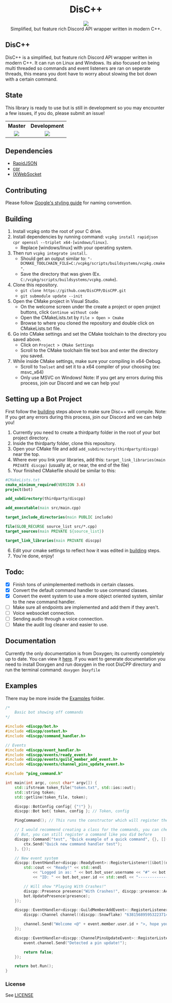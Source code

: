 <h1 align="center">DisC++</h1>

<p align="center">
<a href="https://discord.gg/reQbbtc"><img src="https://discord.com/api/guilds/699405108982579300/widget.png?style=shield"></a>
<br>
Simplified, but feature rich Discord API wrapper written in modern C++.
</p>

## DisC++
DisC++ is a simplified, but feature rich Discord API wrapper written in modern C++. It can run on Linux and Windows. Its also focused on being multi threaded so commands and event listeners are ran on seperate threads, this means you dont have to worry about slowing the bot down with a certain command.

## State
This library is ready to use but is still in development so you may encounter a few issues, if you do, please submit an issue!

<table align="center">
  <tr>
    <th>Master</th>
    <th>Development</th> 
  </tr>
  <tr>
    <td align="center"><a href="https://dev.azure.com/seanomik/DisCPP/_build">
    <img src="https://dev.azure.com/seanomik/DisCPP/_apis/build/status/DisCPP.DisCPP?branchName=master">
  </a></td>
    <td align="center"><a href="https://dev.azure.com/seanomik/DisCPP/_build">
    <img src="https://dev.azure.com/seanomik/DisCPP/_apis/build/status/DisCPP.DisCPP?branchName=development">
  </a></td>
  </tr>
</table>

## Dependencies
- [RapidJSON](https://github.com/Tencent/rapidjson)
- [cpr](https://github.com/whoshuu/cpr)
- [IXWebSocket](https://github.com/machinezone/IXWebSocket)

## Contributing
Please follow [Google's styling guide](https://google.github.io/styleguide/cppguide.html#Naming) for naming convention.

## Building
1. Install vcpkg onto the root of your C drive.
2. Install dependencies by running command: `vcpkg install rapidjson cpr openssl --triplet x64-[windows/linux]`.
    * Replace [windows/linux] with your operating system.
3. Then run `vcpkg integrate install`.
    * Should get an output similar to: `"-DCMAKE_TOOLCHAIN_FILE=C:/vcpkg/scripts/buildsystems/vcpkg.cmake"`.
    * Save the directory that was given (Ex. `C:/vcpkg/scripts/buildsystems/vcpkg.cmake`).
4. Clone this repository.
    * `git clone https://github.com/DisCPP/DisCPP.git`
    * `git submodule update --init`
5. Open the CMake project in Visual Studio.
    * On the welcome screen under the create a project or open project buttons, click `Continue without code`
    * Open the CMakeLists.txt by `File > Open > Cmake`
    * Browse to where you cloned the repository and double click on CMakeLists.txt file.
6. Go into CMake settings and set the CMake toolchain to the directory you saved above.
    * Click on `Project > CMake Settings`
    * Scroll to the CMake toolchain file text box and enter the directory you saved.
7. While inside CMake settings, make sure your compiling in x64-Debug.
	* Scroll to `Toolset` and set it to a x64 compiler of your choosing (ex: msvc_x64)
	* Only use MSVC on Windows!
Note: If you get any errors during this process, join our Discord and we can help you!
## Setting up a Bot Project
First follow the [building](#Building) steps above to make sure Disc++ will compile.
Note: If you get any errors during this process, join our Discord and we can help you!
1. Currently you need to create a thirdparty folder in the root of your bot project directory.
2. Inside the thirdparty folder, clone this repository.
3. Open your CMake file and add `add_subdirectory(thirdparty/discpp)` near the top.
4. Where ever you link your libraries, add this: `target_link_libraries(main PRIVATE discpp)` (usually at, or near, the end of the file)
5. Your finished CMakefile should be similar to this:
```cmake
#CMakeLists.txt
cmake_minimum_required(VERSION 3.6)
project(bot)

add_subdirectory(thirdparty/discpp)

add_executable(main src/main.cpp)

target_include_directories(main PUBLIC include)

file(GLOB_RECURSE source_list src/*.cpp)
target_sources(main PRIVATE ${source_list})

target_link_libraries(main PRIVATE discpp)
```
6. Edit your cmake settings to reflect how it was edited in [building](#Building) steps.
7. You're done, enjoy!

## Todo:
- [x] Finish tons of unimplemented methods in certain classes.
- [x] Convert the default command handler to use command classes.
- [x] Convert the event system to use a more object oriented system, similar to the new command handler.
- [ ] Make sure all endpoints are implemented and add them if they aren't.
- [ ] Voice websocket connection.
- [ ] Sending audio through a voice connection.
- [ ] Make the audit log cleaner and easier to use.

## Documentation
Currently the only documentation is from Doxygen; its currently completely up to date. You can view it [here](https://discpp.github.io/). If you want to generate documentation you need to install Doxygen and run doxygen in the root DisCPP directory and run the terminal command: ```doxygen Doxyfile```

## Examples
There may be more inside the [Examples](examples) folder.
```cpp
/*
	Basic bot showing off commands
*/

#include <discpp/bot.h>
#include <discpp/context.h>
#include <discpp/command_handler.h>

// Events
#include <discpp/event_handler.h>
#include <discpp/events/ready_event.h>
#include <discpp/events/guild_member_add_event.h>
#include <discpp/events/channel_pins_update_event.h>

#include "ping_command.h"

int main(int argc, const char* argv[]) {
	std::ifstream token_file("token.txt", std::ios::out);
	std::string token;
	std::getline(token_file, token);

	discpp::BotConfig config{ {"!"} };
	discpp::Bot bot{ token, config }; // Token, config 

	PingCommand(); // This runs the constructor which will register the command.

	// I would recommend creating a class for the commands, you can check that in the examples folder
	// But, you can still register a command like you did before
	discpp::Command("test", "Quick example of a quick command", {}, [](discpp::Context ctx) {
		ctx.Send("Quick new command handler test");
	}, {});

	// New event system
	discpp::EventHandler<discpp::ReadyEvent>::RegisterListener([&bot](discpp::ReadyEvent event) {
		std::cout << "Ready!" << std::endl
			<< "Logged in as: " << bot.bot_user.username << "#" << bot.bot_user.discriminator << std::endl
			<< "ID: " << bot.bot_user.id << std::endl << "-----------------------------" << std::endl;

		// Will show "Playing With Crashes!"
		discpp::Presence presence("With Crashes!", discpp::presence::ActivityType::GAME, discpp::presence::Status::idle);
		bot.UpdatePresence(presence);
	});

	discpp::EventHandler<discpp::GuildMemberAddEvent>::RegisterListener([](discpp::GuildMemberAddEvent event) {
		discpp::Channel channel((discpp::Snowflake) "638156895953223714");

		channel.Send("Welcome <@" + event.member.user.id + ">, hope you enjoy!");
	});

	discpp::EventHandler<discpp::ChannelPinsUpdateEvent>::RegisterListener([](discpp::ChannelPinsUpdateEvent event)->bool {
		event.channel.Send("Detected a pin update!");

		return false;
	});

	return bot.Run();
}
```

### License 
See [LICENSE](LICENSE.md)
